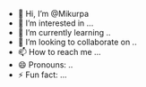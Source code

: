 - 👋 Hi, I’m @Mikurpa
- 👀 I’m interested in ...
- 🌱 I’m currently learning ..
- 💞️ I’m looking to collaborate on ..
- 📫 How to reach me ...
- 😄 Pronouns: ..
- ⚡ Fun fact: ...

<!---
Mikurpa/Mikurpa is a ✨ special ✨ repository because its `README.md` (this file) appears on your GitHub profile.
You can click the Preview link to take a look at your changes.
--->
